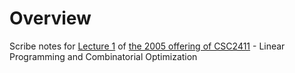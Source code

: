 # Overview
Scribe notes for [Lecture 1](https://github.com/vglazer/scribe_notes/blob/master/lecture1.pdf) of 
[the 2005 offering of CSC2411](http://www.cs.toronto.edu/~avner/teaching/S5-2411/index.html) - Linear Programming and Combinatorial Optimization
